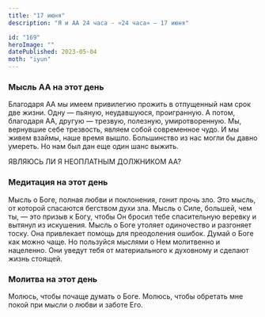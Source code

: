 ```yaml
---
title: "17 июня"
description: "Я и АА 24 часа - «24 часа» — 17 июня"

id: "169"
heroImage: ""
datePublished: 2023-05-04
moth: "iyun"
---
```


### Мысль АА на этот день

Благодаря АА мы имеем привилегию прожить в отпущенный нам срок две жизни. Одну
— пьяную, неудавшуюся, проигранную. А потом, благодаря АА, другую — трезвую,
полезную, умиротворенную. Мы, вернувшие себе трезвость, являем собой
современное чудо. И мы живем взаймы, наше время вышло. Большинство из нас
могли бы давно умереть. Но нам был дан еще один шанс выжить.

ЯВЛЯЮСЬ ЛИ Я НЕОПЛАТНЫМ ДОЛЖНИКОМ АА?

### Медитация на этот день

Мысль о Боге, полная любви и поклонения, гонит прочь зло. Это мысль, от
которой спасаются бегством духи зла. Мысль о Силе, большей, чем ты, — это
призыв к Богу, чтобы Он бросил тебе спасительную веревку и вытянул из
искушения. Мысль о Боге утоляет одиночество и разгоняет тоску. Она привлекает
помощь для преодоления ошибок. Думай о Боге как можно чаще. Но пользуйся
мыслями о Нем молитвенно и нацеленно. Они уведут тебя от материального к
духовному и сделают жизнь стоящей.

### Молитва на этот день

Молюсь, чтобы почаще думать о Боге. Молюсь, чтобы обретать мне покой при мысли
о любви и заботе Его.
